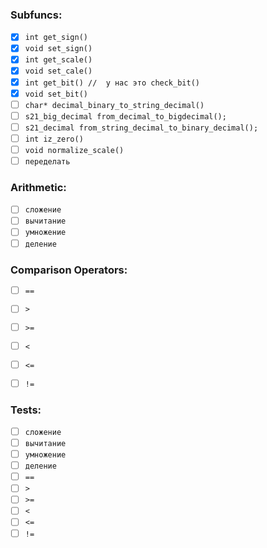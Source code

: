 
### Subfuncs:
- [x] `int get_sign()`
- [x] `void set_sign()`
- [x] `int get_scale()`
- [x] `void set_cale()`
- [x] `int get_bit() //  у нас это check_bit()`
- [x] `void set_bit()`
- [ ] `char* decimal_binary_to_string_decimal()`
- [ ] `s21_big_decimal from_decimal_to_bigdecimal();`
- [ ] `s21_decimal from_string_decimal_to_binary_decimal();`
- [ ] `int iz_zero()`
- [ ] `void normalize_scale()`
- [ ] `переделать `
### Arithmetic:
- [ ] `сложение`
- [ ] `вычитание`
- [ ] `умножение`
- [ ] `деление`

### Comparison Operators:
- [ ] `==` 
- [ ] `>`
- [ ] `>=`
- [ ] `<`
- [ ] `<=`
- [ ] `!=`


### Tests:
- [ ] `сложение`
- [ ] `вычитание`
- [ ] `умножение`
- [ ] `деление`
- [ ] `==`
- [ ] `>`
- [ ] `>=`
- [ ] `<`
- [ ] `<=`
- [ ] `!=`
